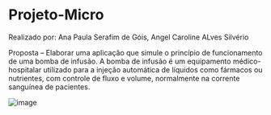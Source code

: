 # Projeto-Micro

Realizado por: Ana Paula Serafim de Góis, 
              Angel Caroline ALves Silvério
              
Proposta – Elaborar uma aplicação que simule o princípio de funcionamento
de uma bomba de infusão. A bomba de infusão é um equipamento médico-hospitalar
utilizado para a injeção automática de líquidos como fármacos ou nutrientes,
com controle de fluxo e volume, normalmente na corrente sanguínea de pacientes.

![image](https://github.com/apsgois/Projeto-Micro/assets/68386929/5343cb82-e124-48fe-9b03-db32b6cefd12)
